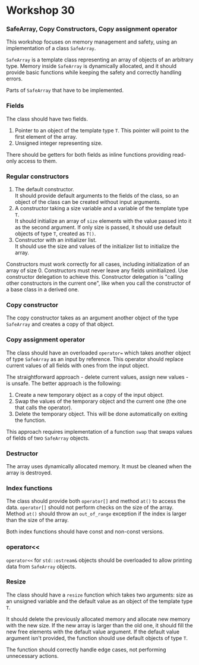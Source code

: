 # Workshop 30

### SafeArray, Copy Constructors, Copy assignment operator

This workshop focuses on memory management and safety, using an implementation of a class `SafeArray`.

`SafeArray` is a template class representing an array of objects of an arbitrary type. Memory inside `SafeArray` is dynamically allocated, and it should provide basic functions while keeping the safety and correctly handling errors.

Parts of `SafeArray` that have to be implemented.

### Fields

The class should have two fields.

1. Pointer to an object of the template type `T`. This pointer will point to the first element of the array.
2. Unsigned integer representing size.

There should be getters for both fields as inline functions providing read-only access to them.

### Regular constructors

1. The default constructor.  
It should provide default arguments to the fields of the class, so an object of the class can be created without input arguments.
2. A constructor taking a size variable and a variable of the template type `T`.  
It should initialize an array of `size` elements with the value passed into it as the second argument. If only size is passed, it should use default objects of type `T`, created as `T()`.
3. Constructor with an initializer list.  
It should use the size and values of the initializer list to initialize the array.

Constructors must work correctly for all cases, including initialization of an array of size 0. Constructors must never leave any fields uninitialized. Use constructor delegation to achieve this. Constructor delegation is "calling other constructors in the current one", like when you call the constructor of a base class in a derived one.

### Copy constructor

The copy constructor takes as an argument another object of the type `SafeArray` and creates a copy of that object.

### Copy assignment operator

The class should have an overloaded `operator=` which takes another object of type `SafeArray` as an input by reference. This operator should replace current values of all fields with ones from the input object.

The straightforward approach - delete current values, assign new values - is unsafe. The better approach is the following:

1. Create a new temporary object as a copy of the input object.
2. Swap the values of the temporary object and the current one (the one that calls the operator).
3. Delete the temporary object. This will be done automatically on exiting the function.

This approach requires implementation of a function `swap` that swaps values of fields of two `SafeArray` objects.

### Destructor

The array uses dynamically allocated memory. It must be cleaned when the array is destroyed.

### Index functions

The class should provide both `operator[]` and method `at()` to access the data. `operator[]` should not perform checks on the size of the array. Method `at()` should throw an `out_of_range` exception if the index is larger than the size of the array.

Both index functions should have const and non-const versions.

### operator<<

`operator<<` for `std::ostream&` objects should be overloaded to allow printing data from `SafeArray` objects.

### Resize

The class should have a `resize` function which takes two arguments: size as an unsigned variable and the default value as an object of the template type `T`.

It should delete the previously allocated memory and allocate new memory with the new size. If the new array is larger than the old one, it should fill the new free elements with the default value argument. If the default value argument isn't provided, the function should use default objects of type `T`.

The function should correctly handle edge cases, not performing unnecessary actions.

```
